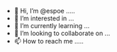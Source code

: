 - 👋 Hi, I’m @espoe .....
- 👀 I’m interested in ...
- 🌱 I’m currently learning ...
- 💞️ I’m looking to collaborate on ...
- 📫 How to reach me .....

<!---
espoe/espoe is a ✨ special ✨ repository because its `README.md` (this file) appears on your GitHub profile.
You can click the Preview link to take a look at your changes.
--->
